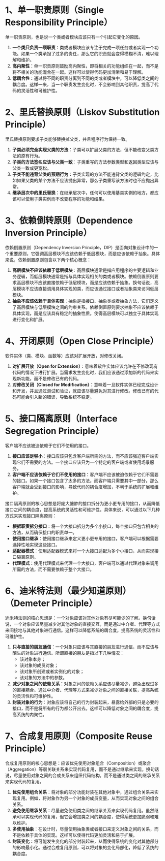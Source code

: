 # 1、单一职责原则（Single Responsibility Principle）

单一职责原则，也是说一个类或者模块应该只有一个引起它变化的原因。

1. **一个类只负责一项职责**：类或者模块应该专注于完成一项任务或者实现一个功能。如果一个类承担了过多的责任，那么它的职责就会变得模糊不清，难以理解和维护。
2. **高内聚性**：单一职责原则鼓励高内聚性，即将相关的功能组织在一起，而不是将不相关的功能混合在一起。这样可以使得代码更加清晰和易于理解。
3. **低耦合性**：通过将不同的职责分离到不同的类或者模块中，可以降低类之间的耦合度。这样一来，当一个职责发生变化时，不会影响到其他职责，提高了代码的灵活性和可维护性。

# 2、里氏替换原则（Liskov Substitution Principle）

里氏替换原则要求子类能够替换掉父类，并且程序行为保持一致。

1. **子类必须完全实现父类的方法**：子类可以扩展父类的方法，但不能改变父类方法的原有行为。
2. **子类的方法签名应该与父类一致**：子类重写的方法参数类型和返回类型应该与父类一致或更宽松。
3. **子类不能违背父类的预期行为**：子类实现的方法不能违背父类的逻辑约定，比如如果父类的某个方法不应该抛出异常，那么子类重写该方法时也不应抛出异常。
4. **继承层次中的里氏替换**：在继承层次中，任何可以使用基类实例的地方，都应该可以使用子类实例而不改变程序的功能和结果。

# **3、依赖倒转原则（Dependence Inversion Principle）**

依赖倒置原则（Dependency Inversion Principle，DIP）是面向对象设计中的一个重要原则，它强调高层模块不应该依赖于低层模块，而是应该依赖于抽象。具体来说，依赖倒置原则包含以下两个核心概念：

1. **高层模块不应该依赖于低层模块**：高层模块通常是指应用程序的主要逻辑和业务逻辑，而低层模块通常是指与具体实现相关的类或者模块。依赖倒置原则要求高层模块不应该直接依赖于低层模块，而是应该依赖于抽象。换句话说，高层模块不应该直接调用具体实现的类，而应该通过接口或者抽象类来访问低层模块。
2. **抽象不应该依赖于具体实现**：抽象是指接口、抽象类或者抽象方法，它们定义了高层模块与低层模块之间的约束关系。依赖倒置原则要求抽象不应该依赖于具体实现，而是应该具有稳定的抽象性质，使得高层模块可以独立于具体实现进行变化和扩展。

# **4、开闭原则（Open Close Principle）**

软件实体（类、模块、函数等）应该对扩展开放，对修改关闭。

1. **对扩展开放（Open for Extension）**：意味着软件实体应该允许在不修改现有代码的情况下进行扩展。当需求发生变化时，我们应该通过添加新的代码来实现新功能，而不是修改已有的代码。
2. **对修改关闭（Closed for Modification）**：意味着一旦软件实体已经完成设计和开发，并且通过测试和验证，就应该尽量避免对其进行修改。修改已有的代码可能会引入新的错误，导致系统不稳定。

# **5、接口隔离原则（Interface Segregation Principle）**


客户端不应该被迫依赖于它们不使用的接口。

1. **接口应该足够小**：接口应该只包含客户端所需的方法，而不应该强迫客户端实现它们不需要的方法。一个接口应该只为一个特定的客户端或者使用场景服务。
2. **客户端不应该依赖于它们不使用的接口**：客户端不应该被迫依赖于它们不需要的接口。如果一个接口包含了太多的方法，而客户端只需要其中一部分，那么客户端就会受到接口的影响，导致代码的耦合度增加，不利于系统的扩展和维护。

接口隔离原则的核心思想是将庞大臃肿的接口拆分为更小更专用的接口，从而降低接口之间的耦合度，提高系统的灵活性和可维护性。具体来说，可以通过以下几种方式来实现接口隔离原则：

- **根据职责拆分接口**：将一个大接口拆分为多个小接口，每个接口只包含相关的方法，从而确保接口的职责单一。
- **使用接口继承**：使用接口继承来定义更小更专用的接口，客户端可以根据需要选择性地实现这些接口。
- **适配器模式**：使用适配器模式来将一个大接口适配为多个小接口，从而实现接口隔离原则。
- **代理模式**：使用代理模式来代理一个大接口，客户端可以通过代理对象来调用所需的方法，而不需要依赖于整个大接口。

# **6、迪米特法则（最少知道原则）（Demeter Principle）**

迪米特法则的核心思想是：一个对象应该对其他对象有尽可能少的了解。换句话说，一个对象应该尽量减少对其他对象的直接交互，而是通过中介者、代理等方式来间接地与其他对象进行通信。这样可以降低系统的耦合度，提高系统的灵活性和可维护性。

1. **只与直接的朋友通信**：一个对象只应该与其直接的朋友进行通信，而不应该与陌生的对象进行通信。所谓直接的朋友是指以下几种情况：
   - 该对象本身；
   - 该对象的成员对象；
   - 该对象所创建或者实例化的对象；
   - 该对象的方法中的参数。
2. **减少对象之间的依赖关系**：对象之间的依赖关系应该尽量减少，避免出现过多的直接耦合。通过中介者、代理等方式来减少对象之间的直接关联，提高系统的灵活性和可维护性。
3. **封装对象的行为**：对象应该将自己的行为封装起来，暴露给外部的只是必要的接口，而不是将所有的行为都公开出去。这样可以降低对象之间的耦合度，提高系统的内聚性。

# **7、合成复用原则（Composite Reuse Principle）**

合成复用原则的核心思想是：应该优先使用对象组合（Composition）或聚合（Aggregation）等弱关联关系来实现代码复用，而不是通过继承来实现。换句话说，尽量使用对象之间的合成关系来组织代码结构，而不是通过类之间的继承关系来实现代码的复用。

1. **优先使用组合关系**：将对象的部分功能封装在其他对象中，通过组合关系来实现复用。例如，将对象作为另一个对象的成员变量，从而实现对象之间的组合关系。
2. **避免使用继承关系**：尽量避免使用类之间的继承关系来实现代码复用。虽然继承可以实现代码的复用，但它会增加类之间的耦合度，使得系统更加脆弱和难以维护。
3. **多使用抽象**：在设计时，尽量使用抽象类或者接口来定义对象之间的关系，而不是依赖于具体的实现。这样可以使得代码更加灵活和易于扩展。
4. **封装变化**：将可能发生变化的部分封装起来，从而使得系统的变化对其他部分的影响最小化。通过合成复用原则，可以将对象的变化局部化，降低了系统的耦合度。
